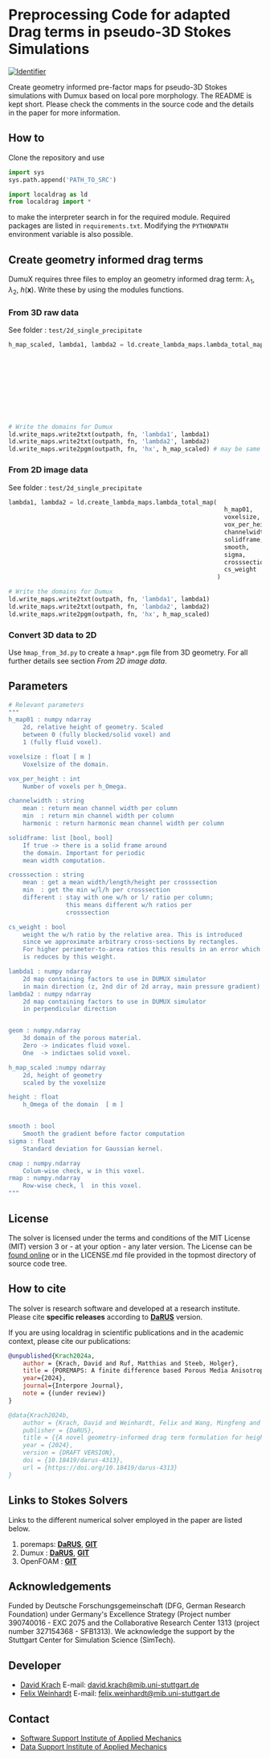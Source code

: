 # Preprocessing Code for adapted Drag terms in pseudo-3D Stokes Simulations
[![Identifier](https://img.shields.io/badge/doi-10.18419%2Fdarus--4313-d45815.svg)](https://doi.org/10.18419/darus-4313)

Create geometry informed pre-factor maps for pseudo-3D Stokes simulations with Dumux based on local pore morphology. 
The README is kept short. Please check the comments in the source code and the details in the paper for more information.

## How to
Clone the repository and use 
```python
import sys
sys.path.append('PATH_TO_SRC')

import localdrag as ld
from localdrag import *
```
to make the interpreter search in for the required module. Required packages are listed in `requirements.txt`. Modifying the `PYTHONPATH` environment variable is also possible.


## Create geometry informed drag terms

DumuX requires three files to employ an geometry informed drag term: $\lambda_1$, $\lambda_2$, $h(\mathbf{x})$. Write these by using the modules functions.

### From 3D raw data
See folder : `test/2d_single_precipitate`

```python
h_map_scaled, lambda1, lambda2 = ld.create_lambda_maps.lambda_total_map_3d(
                                                                            geom, 
                                                                            voxelsize, 
                                                                            channelwidth, 
                                                                            solidframe, 
                                                                            crosssection, 
                                                                            smooth, 
                                                                            sigma, 
                                                                            cs_weight
                                                                          )

# Write the domains for Dumux
ld.write_maps.write2txt(outpath, fn, 'lambda1', lambda1)
ld.write_maps.write2txt(outpath, fn, 'lambda2', lambda2)
ld.write_maps.write2pgm(outpath, fn, 'hx', h_map_scaled) # may be same as input
```

### From 2D image data
See folder : `test/2d_single_precipitate`

```python
lambda1, lambda2 = ld.create_lambda_maps.lambda_total_map(
                                                            h_map01, 
                                                            voxelsize, 
                                                            vox_per_height, 
                                                            channelwidth, 
                                                            solidframe, 
                                                            smooth, 
                                                            sigma, 
                                                            crosssection, 
                                                            cs_weight
                                                          )

# Write the domains for Dumux
ld.write_maps.write2txt(outpath, fn, 'lambda1', lambda1)
ld.write_maps.write2txt(outpath, fn, 'lambda2', lambda2)
ld.write_maps.write2pgm(outpath, fn, 'hx', h_map_scaled)
```


### Convert 3D data to 2D 

Use `hmap_from_3d.py` to create a `hmap*.pgm` file from 3D geometry. For all further details see section *From 2D image data*.


## Parameters
```bash
# Relevant parameters 
"""
h_map01 : numpy ndarray
    2d, relative height of geometry. Scaled
    between 0 (fully blocked/solid voxel) and 
    1 (fully fluid voxel).

voxelsize : float [ m ]
    Voxelsize of the domain.

vox_per_height : int 
    Number of voxels per h_Omega.

channelwidth : string
    mean : return mean channel width per column
    min  : return min channel width per column
    harmonic : return harmonic mean channel width per column

solidframe: list [bool, bool]
    If true -> there is a solid frame around 
    the domain. Important for periodic 
    mean width computation.

crosssection : string
    mean : get a mean width/length/height per crosssection
    min  : get the min w/l/h per crosssection
    different : stay with one w/h or l/ ratio per column;
                this means different w/h ratios per 
                crosssection 

cs_weight : bool 
    weight the w/h ratio by the relative area. This is introduced
    since we approximate arbitrary cross-sections by rectangles. 
    For higher perimeter-to-area ratios this results in an error which 
    is reduces by this weight. 

lambda1 : numpy ndarray
    2d map containing factors to use in DUMUX simulator
    in main direction (z, 2nd dir of 2d array, main pressure gradient)
lambda2 : numpy ndarray
    2d map containing factors to use in DUMUX simulator
    in perpendicular direction 


geom : numpy.ndarray
    3d domain of the porous material.
    Zero -> indicates fluid voxel.
    One  -> indictaes solid voxel.

h_map_scaled :numpy ndarray
    2d, height of geometry
    scaled by the voxelsize

height : float
    h_Omega of the domain  [ m ]


smooth : bool 
    Smooth the gradient before factor computation
sigma : float
    Standard deviation for Gaussian kernel.

cmap : numpy.ndarray 
    Colum-wise check, w in this voxel. 
rmap : numpy.ndarray
    Row-wise check, l  in this voxel.
"""
```

## License

The solver is licensed under the terms and conditions of the MIT License (MIT) version 3 or - at your option - any later
version. The License can be [found online](https://opensource.org/license/mit/) or in the LICENSE.md file
provided in the topmost directory of source code tree.

## How to cite

The solver is research software and developed at a research institute. Please cite **specific releases** according to [**DaRUS**](https://doi.org/10.18419/darus-4313) version.

If you are using localdrag in scientific publications and in the academic context, please cite our publications:

```bib
@unpublished{Krach2024a,
    author = {Krach, David and Ruf, Matthias and Steeb, Holger},
    title = {POREMAPS: A finite difference based Porous Media Anisotropic Permeability Solver for Stokes flow},
    year={2024},
    journal={Interpore Journal},
    note = {(under review)} 
}
```

```bib
@data{Krach2024b,
    author = {Krach, David and Weinhardt, Felix and Wang, Mingfeng and Schneider, Martin and Class, Holger and Steeb, Holger},
    publisher = {DaRUS},
    title = {{A novel geometry-informed drag term formulation for height-averaged Stokes simulations with varying apertures}},
    year = {2024},
    version = {DRAFT VERSION},
    doi = {10.18419/darus-4313},
    url = {https://doi.org/10.18419/darus-4313}
}
```


## Links to Stokes Solvers

Links to the different numerical solver employed in the paper are listed below.

1. poremaps: [**DaRUS**](https://doi.org/10.18419/darus-3676), [**GIT**](https://git.rwth-aachen.de/david.krach/poremaps)
2. Dumux : [**DaRUS**](https://doi.org/10.18419/darus-XYXY), [**GIT**](https://git.iws.uni-stuttgart.de/dumux-repositories/dumux)
3. OpenFOAM : [**GIT**](https://develop.openfoam.com/Development/openfoam)

## Acknowledgements
Funded by Deutsche Forschungsgemeinschaft (DFG, German Research Foundation) under Germany's Excellence Strategy (Project number 390740016 - EXC 2075 and the Collaborative Research Center 1313 (project number 327154368 - SFB1313). We acknowledge the support by the Stuttgart Center for Simulation Science (SimTech).

## Developer

- [David Krach](https://www.mib.uni-stuttgart.de/institute/team/Krach/) E-mail: [david.krach@mib.uni-stuttgart.de](mailto:david.krach@mib.uni-stuttgart.de)
- [Felix Weinhardt](https://www.mib.uni-stuttgart.de/de/institut/team/Weinhardt-00003/) E-mail: [felix.weinhardt@mib.uni-stuttgart.de](mailto:felix.weinhardt@mib.uni-stuttgart.de)

## Contact
- [Software Support Institute of Applied Mechanics](mailto:software@mib.uni-stuttgart.de)
- [Data Support Institute of Applied Mechanics](mailto:data@mib.uni-stuttgart.de)

